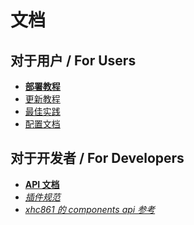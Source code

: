 # 文档

## **对于用户 / For Users**

- **[部署教程](./deploy.md)**
- [更新教程](./update.md)
- [最佳实践](./best_practice.md)
- [配置文档](./config.md)

## **对于开发者 / For Developers**

- **[API 文档](./api.md)**
- *[插件规范](./plugin.md)*
- *[xhc861 的 components api 参考](./20.49api.md)*
